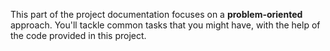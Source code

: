 This part of the project documentation focuses on a
**problem-oriented** approach. You'll tackle common
tasks that you might have, with the help of the code
provided in this project.
